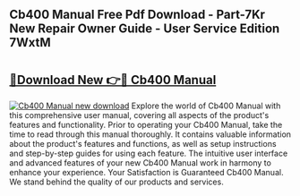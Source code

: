 ## Cb400 Manual Free Pdf Download - Part-7Kr New Repair Owner Guide - User Service Edition 7WxtM

# <h2><a href="http://bc73198.oget.top/?id=Cb400+Manual">🔗Download New 👉🔴 Cb400 Manual</a></h2>

[![Cb400 Manual new download](https://i.imgur.com/5g1atiW.png)](http://bc73198.oget.top/?id=Cb400+Manual)
Explore the world of Cb400 Manual with this comprehensive user manual, covering all aspects of the product's features and functionality. Prior to operating your Cb400 Manual, take the time to read through this manual thoroughly. It contains valuable information about the product's features and functions, as well as setup instructions and step-by-step guides for using each feature. The intuitive user interface and advanced features of your new Cb400 Manual work in harmony to enhance your experience. Your Satisfaction is Guaranteed Cb400 Manual. We stand behind the quality of our products and services.
